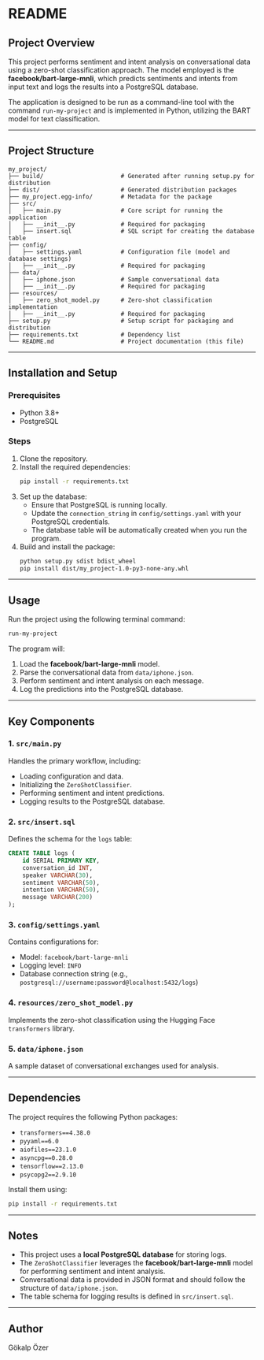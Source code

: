 # README

## Project Overview

This project performs sentiment and intent analysis on conversational data using a zero-shot classification approach. The model employed is the **facebook/bart-large-mnli**, which predicts sentiments and intents from input text and logs the results into a PostgreSQL database.

The application is designed to be run as a command-line tool with the command `run-my-project` and is implemented in Python, utilizing the BART model for text classification.

---

## Project Structure

```
my_project/
├── build/                      # Generated after running setup.py for distribution
├── dist/                       # Generated distribution packages
├── my_project.egg-info/        # Metadata for the package
├── src/
│   ├── main.py                 # Core script for running the application
│   ├── __init__.py             # Required for packaging
│   ├── insert.sql              # SQL script for creating the database table
├── config/
│   ├── settings.yaml           # Configuration file (model and database settings)
│   ├── __init__.py             # Required for packaging
├── data/
│   ├── iphone.json             # Sample conversational data
│   ├── __init__.py             # Required for packaging
├── resources/
│   ├── zero_shot_model.py      # Zero-shot classification implementation
│   ├── __init__.py             # Required for packaging
├── setup.py                    # Setup script for packaging and distribution
├── requirements.txt            # Dependency list
└── README.md                   # Project documentation (this file)
```

---

## Installation and Setup

### Prerequisites
- Python 3.8+
- PostgreSQL

### Steps
1. Clone the repository.
2. Install the required dependencies:
   ```bash
   pip install -r requirements.txt
   ```
3. Set up the database:
   - Ensure that PostgreSQL is running locally.
   - Update the `connection_string` in `config/settings.yaml` with your PostgreSQL credentials.
   - The database table will be automatically created when you run the program.
4. Build and install the package:
   ```bash
   python setup.py sdist bdist_wheel
   pip install dist/my_project-1.0-py3-none-any.whl
   ```

---

## Usage

Run the project using the following terminal command:
```bash
run-my-project
```

The program will:
1. Load the **facebook/bart-large-mnli** model.
2. Parse the conversational data from `data/iphone.json`.
3. Perform sentiment and intent analysis on each message.
4. Log the predictions into the PostgreSQL database.

---

## Key Components

### 1. `src/main.py`
Handles the primary workflow, including:
- Loading configuration and data.
- Initializing the `ZeroShotClassifier`.
- Performing sentiment and intent predictions.
- Logging results to the PostgreSQL database.

### 2. `src/insert.sql`
Defines the schema for the `logs` table:
```sql
CREATE TABLE logs (
    id SERIAL PRIMARY KEY,
    conversation_id INT,
    speaker VARCHAR(30),
    sentiment VARCHAR(50),
    intention VARCHAR(50),
    message VARCHAR(200)
);
```

### 3. `config/settings.yaml`
Contains configurations for:
- Model: `facebook/bart-large-mnli`
- Logging level: `INFO`
- Database connection string (e.g., `postgresql://username:password@localhost:5432/logs`)

### 4. `resources/zero_shot_model.py`
Implements the zero-shot classification using the Hugging Face `transformers` library.

### 5. `data/iphone.json`
A sample dataset of conversational exchanges used for analysis.

---

## Dependencies
The project requires the following Python packages:
- `transformers==4.38.0`
- `pyyaml==6.0`
- `aiofiles==23.1.0`
- `asyncpg==0.28.0`
- `tensorflow==2.13.0`
- `psycopg2==2.9.10`

Install them using:
```bash
pip install -r requirements.txt
```

---

## Notes
- This project uses a **local PostgreSQL database** for storing logs.
- The `ZeroShotClassifier` leverages the **facebook/bart-large-mnli** model for performing sentiment and intent analysis.
- Conversational data is provided in JSON format and should follow the structure of `data/iphone.json`.
- The table schema for logging results is defined in `src/insert.sql`.

---

## Author
Gökalp Özer
